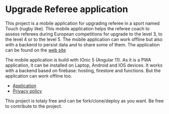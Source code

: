 # Upgrade Referee application

This project is a mobile application for upgrading referee in a sport named Touch (rugby like).
This mobile application helps the referee coach to assess referees during European competitions for upgrade to the level 3, to the level 4 or to the level 5.
The mobile application can work offline but also with a backend to persist data and to share some of them.
The application can be found on the [web site](https://upgrade.coachreferee.com)

The mobile application is build with IOnic 5 (Angular 11). As it is a PWA application, it can be installed on Laptop, Android and IOS devices. It works with a backend based on firebase: hosting, firestore and functions. But the application can work offline too.

* [Application](https://upgrade.coachreferee.com)
* [Privacy policy](https://github.com/schassande/referee-coaching/wiki/Privacy-policy)

This project is totaly free and can be fork/clone/deploy as you want.
Be free to contribute to the project.
